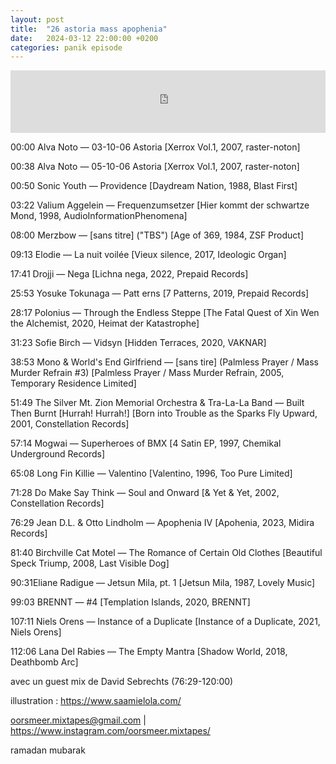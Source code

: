 ```yaml
---
layout: post
title:  "26 astoria mass apophenia"
date:   2024-03-12 22:00:00 +0200
categories: panik episode
---
```


<iframe height="100" width="100%" scrolling="no" frameborder="no" src="https://www.radiopanik.org/emissions/oorsmeer/26-astoria-mass-apophenia/embed/17452/" ></iframe>


00:00 Alva Noto — 03-10-06 Astoria [Xerrox Vol.1, 2007, raster-noton]

00:38 Alva Noto — 05-10-06 Astoria [Xerrox Vol.1, 2007, raster-noton]

00:50 Sonic Youth — Providence [Daydream Nation, 1988, Blast First]

03:22 Valium Aggelein — Frequenzumsetzer [Hier kommt der schwartze Mond, 1998, AudioInformationPhenomena]

08:00 Merzbow — [sans titre] ("TBS") [Age of 369, 1984, ZSF Product]

09:13 Elodie — La nuit voilée [Vieux silence, 2017, Ideologic Organ]

17:41 Drojji — Nega [Lichna nega, 2022, Prepaid Records]

25:53 Yosuke Tokunaga — Patt erns [7 Patterns, 2019, Prepaid Records]

28:17 Polonius — Through the Endless Steppe [The Fatal Quest of Xin Wen the Alchemist, 2020, Heimat der Katastrophe]

31:23 Sofie Birch — Vidsyn [Hidden Terraces, 2020, VAKNAR]

38:53 Mono & World's End Girlfriend — [sans tire] (Palmless Prayer / Mass Murder Refrain #3) [Palmless Prayer / Mass Murder Refrain, 2005, Temporary Residence Limited]

51:49 The Silver Mt. Zion Memorial Orchestra & Tra-La-La Band — Built Then Burnt [Hurrah! Hurrah!] [Born into Trouble as the Sparks Fly Upward, 2001, Constellation Records]

57:14 Mogwai — Superheroes of BMX [4 Satin EP, 1997, Chemikal Underground Records]

65:08 Long Fin Killie — Valentino [Valentino, 1996, Too Pure Limited]

71:28 Do Make Say Think    — Soul and Onward [& Yet & Yet, 2002, Constellation Records]

76:29 Jean D.L. & Otto Lindholm — Apophenia IV [Apohenia, 2023, Midira Records]

81:40 Birchville Cat Motel — The Romance of Certain Old Clothes [Beautiful Speck Triump, 2008, Last Visible Dog]

90:31Eliane Radigue — Jetsun Mila, pt. 1 [Jetsun Mila, 1987, Lovely Music]

99:03 BRENNT — #4 [Templation Islands, 2020, BRENNT]

107:11 Niels Orens — Instance of a Duplicate [Instance of a Duplicate, 2021, Niels Orens]

112:06 Lana Del Rabies — The Empty Mantra [Shadow World, 2018, Deathbomb Arc]

avec un guest mix de David Sebrechts (76:29-120:00)

 

illustration : https://www.saamielola.com/

oorsmeer.mixtapes@gmail.com | https://www.instagram.com/oorsmeer.mixtapes/

ramadan mubarak
